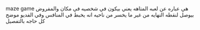 maze game
هي عباره عن لعبه المتاهه يعني بيكون في شخصيه في مكان والمفروض بيوصل لنقطه النهايه من غير ما يخسر من ناحيه انه يخبط في المنافس وفي الفديو موضح كل حاجه بالتفصيل
